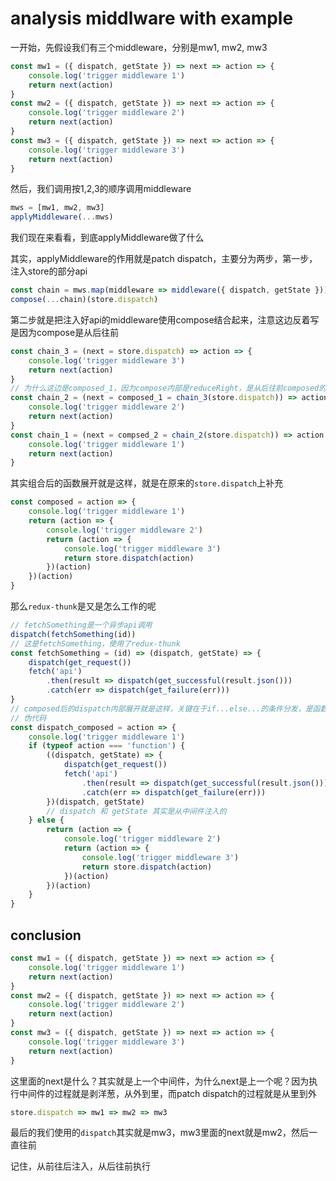 # analysis middlware with example 

一开始，先假设我们有三个middleware，分别是mw1, mw2, mw3

```js
const mw1 = ({ dispatch, getState }) => next => action => {
	console.log('trigger middleware 1')
	return next(action)
}
const mw2 = ({ dispatch, getState }) => next => action => {
	console.log('trigger middleware 2')
	return next(action)
}
const mw3 = ({ dispatch, getState }) => next => action => {
	console.log('trigger middleware 3')
	return next(action)
}
```

然后，我们调用按1,2,3的顺序调用middleware

```js
mws = [mw1, mw2, mw3]
applyMiddleware(...mws)
```

我们现在来看看，到底applyMiddleware做了什么

其实，applyMiddleware的作用就是patch dispatch，主要分为两步，第一步，注入store的部分api

```js
const chain = mws.map(middleware => middleware({ dispatch, getState }))
compose(...chain)(store.dispatch)
```

第二步就是把注入好api的middleware使用compose结合起来，注意这边反着写是因为compose是从后往前

```js
const chain_3 = (next = store.dispatch) => action => {
	console.log('trigger middleware 3')
	return next(action)
}
// 为什么这边是composed_1，因为compose内部是reduceRight，是从后往前composed的
const chain_2 = (next = composed_1 = chain_3(store.dispatch)) => action => {
	console.log('trigger middleware 2')
	return next(action)
}
const chain_1 = (next = compsed_2 = chain_2(store.dispatch)) => action => {
	console.log('trigger middleware 1')
	return next(action)
}
```

其实组合后的函数展开就是这样，就是在原来的`store.dispatch`上补充

```js
const composed = action => {
	console.log('trigger middleware 1')
	return (action => {
		console.log('trigger middleware 2')
		return (action => {
			console.log('trigger middleware 3')
			return store.dispatch(action)
		})(action)
	})(action)
}
```

那么`redux-thunk`是又是怎么工作的呢

```js
// fetchSomething是一个异步api调用
dispatch(fetchSomething(id))
// 这是fetchSomething，使用了redux-thunk
const fetchSomething = (id) => (dispatch, getState) => {
	dispatch(get_request())
	fetch('api')
		.then(result => dispatch(get_successful(result.json()))
		.catch(err => dispatch(get_failure(err)))
}
// composed后的dispatch内部展开就是这样，关键在于if...else...的条件分发，是函数就走thunk的逻辑，不是函数就按照中间件往下走直到store.dispach
// 伪代码
const dispatch_composed = action => {
	console.log('trigger middleware 1')
	if (typeof action === 'function') {
		((dispatch, getState) => {
			dispatch(get_request())
			fetch('api')
				.then(result => dispatch(get_successful(result.json()))
				.catch(err => dispatch(get_failure(err)))
		})(dispatch, getState)
		// dispatch 和 getState 其实是从中间件注入的
	} else {
		return (action => {
			console.log('trigger middleware 2')
			return (action => {
				console.log('trigger middleware 3')
				return store.dispatch(action)
			})(action)
		})(action)
	}
}
```

## conclusion

```js
const mw1 = ({ dispatch, getState }) => next => action => {
	console.log('trigger middleware 1')
	return next(action)
}
const mw2 = ({ dispatch, getState }) => next => action => {
	console.log('trigger middleware 2')
	return next(action)
}
const mw3 = ({ dispatch, getState }) => next => action => {
	console.log('trigger middleware 3')
	return next(action)
}
```

这里面的next是什么？其实就是上一个中间件，为什么next是上一个呢？因为执行中间件的过程就是剥洋葱，从外到里，而patch dispatch的过程就是从里到外

```js
store.dispatch => mw1 => mw2 => mw3
```

最后的我们使用的`dispatch`其实就是mw3，mw3里面的next就是mw2，然后一直往前

记住，从前往后注入，从后往前执行



